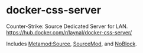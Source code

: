 # docker-css-server
Counter-Strike: Source Dedicated Server for LAN. https://hub.docker.com/r/laynal/docker-css-server/

Includes [Metamod:Source](https://wiki.alliedmods.net/Installing_Metamod:Source), [SourceMod](https://wiki.alliedmods.net/Installing_SourceMod), and [NoBlock](https://forums.alliedmods.net/showthread.php?t=91617).
